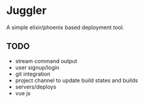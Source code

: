 # Juggler
A simple elixir/phoenix based deployment tool.

## TODO
- stream command output
- user signup/login
- git integration
- project channel to update build states and builds
- servers/deploys
- vue js
